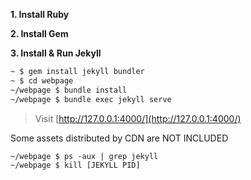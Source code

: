 **1. Install Ruby**

**2. Install Gem**

**3. Install & Run Jekyll**

```bash
~ $ gem install jekyll bundler
~ $ cd webpage
~/webpage $ bundle install
~/webpage $ bundle exec jekyll serve
```

> Visit [http://127.0.0.1:4000/](http://127.0.0.1:4000/)

Some assets distributed by CDN are NOT INCLUDED

```
~/webpage $ ps -aux | grep jekyll
~/webpage $ kill [JEKYLL PID]
```
